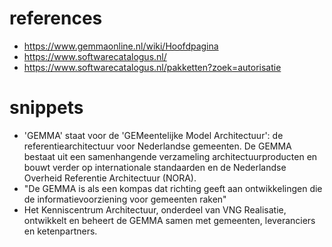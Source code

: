 # references
- https://www.gemmaonline.nl/wiki/Hoofdpagina
- https://www.softwarecatalogus.nl/
- https://www.softwarecatalogus.nl/pakketten?zoek=autorisatie

# snippets
- 'GEMMA' staat voor de 'GEMeentelijke Model Architectuur': de referentiearchitectuur voor Nederlandse gemeenten. De GEMMA bestaat uit een samenhangende verzameling architectuurproducten en bouwt verder op internationale standaarden en de Nederlandse Overheid Referentie Architectuur (NORA). 
- "De GEMMA is als een kompas dat richting geeft aan ontwikkelingen die de informatievoorziening voor gemeenten raken"
- Het Kenniscentrum Architectuur, onderdeel van VNG Realisatie, ontwikkelt en beheert de GEMMA samen met gemeenten, leveranciers en ketenpartners.
